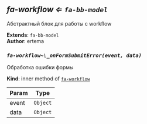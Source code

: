 <a name="module_fa-workflow"></a>

## *fa-workflow ⇐ <code>fa-bb-model</code>*
Абстрактный блок для работы с workflow

**Extends**: <code>fa-bb-model</code>  
**Author**: ertema  
<a name="module_fa-workflow.._onFormSubmitError"></a>

### *`fa-workflow~\_onFormSubmitError(event, data)`*
Обработка ошибки формы

**Kind**: inner method of [<code>fa-workflow</code>](#module_fa-workflow)  

| Param | Type |
| --- | --- |
| event | <code>Object</code> | 
| data | <code>Object</code> | 

